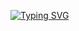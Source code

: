 <a href="https://git.io/typing-svg"><img src="https://readme-typing-svg.herokuapp.com?font=Fira+Code&pause=1000&width=435&lines=My+name+is+Divya+Agarwal" alt="Typing SVG" /></a>
